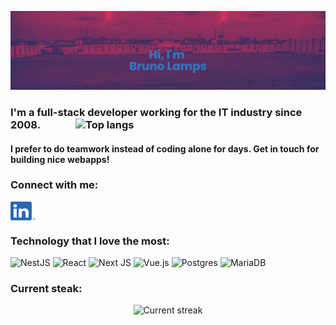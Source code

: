 ![Welcome](banner.png?raw=true "Welcome Banner")
### I'm a full-stack developer working for the IT industry since 2008. <img align="right" alt="Top langs" width="400" src="https://github-readme-stats.vercel.app/api/top-langs/?username=lampsbr&langs_count=10&layout=compact&theme=tokyonight&exclude_repo=okta-developer-docs,sensorapi,listacli,cakephp,numeroum,teclista,bobsien-monitor,neogelk" >
#### I prefer to do teamwork instead of coding alone for days. Get in touch for building nice webapps!
<h3 align="left">Connect with me:</h3>
<p align="left">
  <a href="https://www.linkedin.com/in/bsmenezes88/" target="blank">
    <img align="center" src="linkedin-logo.png" alt="LinkedIn" height="30" width="40" style="background-color: white" />
  </a>
</p>



### Technology that I love the most:
![NestJS](https://img.shields.io/badge/nestjs-%23E0234E.svg?style=for-the-badge&logo=nestjs&logoColor=white)
![React](https://img.shields.io/badge/react-%2320232a.svg?style=for-the-badge&logo=react&logoColor=%2361DAFB)
![Next JS](https://img.shields.io/badge/Next-black?style=for-the-badge&logo=next.js&logoColor=white)
![Vue.js](https://img.shields.io/badge/vuejs-%2335495e.svg?style=for-the-badge&logo=vuedotjs&logoColor=%234FC08D)
![Postgres](https://img.shields.io/badge/postgres-%23316192.svg?style=for-the-badge&logo=postgresql&logoColor=white)
![MariaDB](https://img.shields.io/badge/MariaDB-003545?style=for-the-badge&logo=mariadb&logoColor=white)





<h3 align="left">Current steak:</h3>
<p align="center" width="100%">
<img alt="Current streak" src=https://github-readme-streak-stats.herokuapp.com/?user=lampsbr&theme=tokyonight >
</p>

<!--
**lampsbr/lampsbr** is a ✨ _special_ ✨ repository because its `README.md` (this file) appears on your GitHub profile.

Here are some ideas to get you started:

- 🔭 I’m currently working on ...
- 🌱 I’m currently learning ...
- 👯 I’m looking to collaborate on ...
- 🤔 I’m looking for help with ...
- 💬 Ask me about ...
- 📫 How to reach me: ...
- 😄 Pronouns: ...
- ⚡ Fun fact: ...

<a href="" target="blank">
<div style="background-color: red"
<img align="center" src="https://cdn.jsdelivr.net/npm/simple-icons@3.0.1/icons/linkedin.svg" alt="" height="30" width="40" style="background-color: red"/>
</div>
</a>
-->
<!--<img align="right" alt="Trophy" width="600" src="https://github-profile-trophy.vercel.app/?username=lampsbr&theme=tokyonight&title=Commits" >-->
